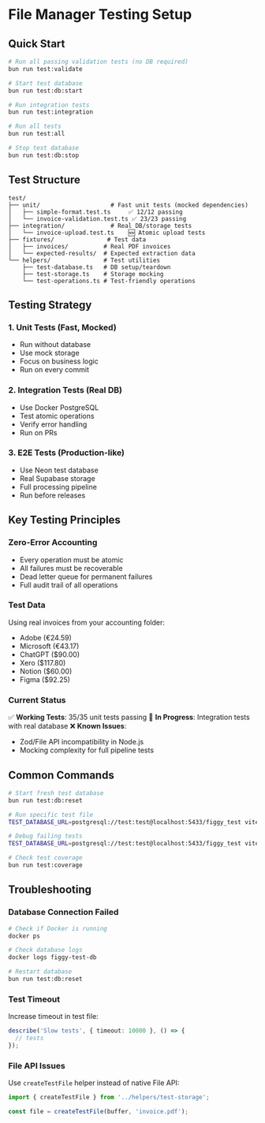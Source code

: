 # File Manager Testing Setup

## Quick Start

```bash
# Run all passing validation tests (no DB required)
bun run test:validate

# Start test database
bun run test:db:start

# Run integration tests
bun run test:integration

# Run all tests
bun run test:all

# Stop test database
bun run test:db:stop
```

## Test Structure

```
test/
├── unit/                    # Fast unit tests (mocked dependencies)
│   ├── simple-format.test.ts     ✅ 12/12 passing
│   └── invoice-validation.test.ts ✅ 23/23 passing
├── integration/             # Real DB/storage tests
│   └── invoice-upload.test.ts    🆕 Atomic upload tests
├── fixtures/               # Test data
│   ├── invoices/          # Real PDF invoices
│   └── expected-results/  # Expected extraction data
└── helpers/               # Test utilities
    ├── test-database.ts   # DB setup/teardown
    ├── test-storage.ts    # Storage mocking
    └── test-operations.ts # Test-friendly operations
```

## Testing Strategy

### 1. Unit Tests (Fast, Mocked)
- Run without database
- Use mock storage
- Focus on business logic
- Run on every commit

### 2. Integration Tests (Real DB)
- Use Docker PostgreSQL
- Test atomic operations
- Verify error handling
- Run on PRs

### 3. E2E Tests (Production-like)
- Use Neon test database
- Real Supabase storage
- Full processing pipeline
- Run before releases

## Key Testing Principles

### Zero-Error Accounting
- Every operation must be atomic
- All failures must be recoverable
- Dead letter queue for permanent failures
- Full audit trail of all operations

### Test Data
Using real invoices from your accounting folder:
- Adobe (€24.59)
- Microsoft (€43.17)
- ChatGPT ($90.00)
- Xero ($117.80)
- Notion ($60.00)
- Figma ($92.25)

### Current Status
✅ **Working Tests**: 35/35 unit tests passing
🚧 **In Progress**: Integration tests with real database
❌ **Known Issues**: 
- Zod/File API incompatibility in Node.js
- Mocking complexity for full pipeline tests

## Common Commands

```bash
# Start fresh test database
bun run test:db:reset

# Run specific test file
TEST_DATABASE_URL=postgresql://test:test@localhost:5433/figgy_test vitest run test/integration/invoice-upload.test.ts

# Debug failing tests
TEST_DATABASE_URL=postgresql://test:test@localhost:5433/figgy_test vitest run --reporter=verbose

# Check test coverage
bun run test:coverage
```

## Troubleshooting

### Database Connection Failed
```bash
# Check if Docker is running
docker ps

# Check database logs
docker logs figgy-test-db

# Restart database
bun run test:db:reset
```

### Test Timeout
Increase timeout in test file:
```typescript
describe('Slow tests', { timeout: 10000 }, () => {
  // tests
});
```

### File API Issues
Use `createTestFile` helper instead of native File API:
```typescript
import { createTestFile } from '../helpers/test-storage';

const file = createTestFile(buffer, 'invoice.pdf');
```